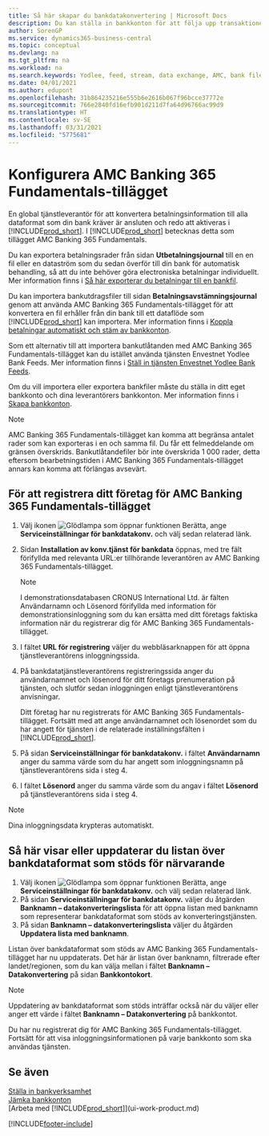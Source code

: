 ```yaml
---
title: Så här skapar du bankdatakonvertering | Microsoft Docs
description: Du kan ställa in bankkonton för att följa upp transaktioner och importera eller exportera bankfeeder, till exempel Yodlee.
author: SorenGP
ms.service: dynamics365-business-central
ms.topic: conceptual
ms.devlang: na
ms.tgt_pltfrm: na
ms.workload: na
ms.search.keywords: Yodlee, feed, stream, data exchange, AMC, bank file import, bank file export, re-export, bank transfer, AMC, AMC Banking 365 Fundamentals extension, funds transfer
ms.date: 04/01/2021
ms.author: edupont
ms.openlocfilehash: 31b864235216e555b6e2616b067f96bcce37772e
ms.sourcegitcommit: 766e2840fd16efb901d211d7fa64d96766ac99d9
ms.translationtype: HT
ms.contentlocale: sv-SE
ms.lasthandoff: 03/31/2021
ms.locfileid: "5775681"
---
```

# <a name="set-up-the-amc-banking-365-fundamentals-extension"></a>Konfigurera AMC Banking 365 Fundamentals-tillägget
En global tjänstleverantör för att konvertera betalningsinformation till alla dataformat som din bank kräver är ansluten och redo att aktiveras i [!INCLUDE[prod_short](includes/prod_short.md)]. I [!INCLUDE[prod_short](includes/prod_short.md)] betecknas detta som tillägget AMC Banking 365 Fundamentals.

Du kan exportera betalningsrader från sidan **Utbetalningsjournal** till en en fil eller en dataström som du sedan överför till din bank för automatisk behandling, så att du inte behöver göra electroniska betalningar individuellt. Mer information finns i [Så här exporterar du betalningar till en bankfil](finance-make-payments-with-bank-data-conversion-service-or-sepa-credit-transfer.md#exporting-payments-to-a-bank-file).

Du kan importera bankutdragsfiler till sidan **Betalningsavstämningsjournal** genom att använda AMC Banking 365 Fundamentals-tillägget för att konvertera en fil erhåller från din bank till ett dataflöde som [!INCLUDE[prod_short](includes/prod_short.md)] kan importera. Mer information finns i [Koppla betalningar automatiskt och stäm av bankkonton](receivables-apply-payments-auto-reconcile-bank-accounts.md).

Som ett alternativ till att importera bankutlåtanden med AMC Banking 365 Fundamentals-tillägget kan du istället använda tjänsten Envestnet Yodlee Bank Feeds. Mer information finns i [Ställ in tjänsten Envestnet Yodlee Bank Feeds](bank-how-setup-bank-statement-service.md).

Om du vill importera eller exportera bankfiler måste du ställa in ditt eget bankkonto och dina leverantörers bankkonton. Mer information finns i [Skapa bankkonton](bank-how-setup-bank-accounts.md).

> [!NOTE]  
> AMC Banking 365 Fundamentals-tillägget kan komma att begränsa antalet rader som kan exporteras i en och samma fil. Du får ett felmeddelande om gränsen överskrids. Bankutlåtandefiler bör inte överskrida 1 000 rader, detta eftersom bearbetningstiden i AMC Banking 365 Fundamentals-tillägget annars kan komma att förlängas avsevärt.

## <a name="to-sign-your-company-up-for-the-amc-banking-365-fundamentals-extension"></a>För att registrera ditt företag för AMC Banking 365 Fundamentals-tillägget
1. Välj ikonen ![Glödlampa som öppnar funktionen Berätta](media/ui-search/search_small.png "Berätta vad du vill göra"), ange **Serviceinställningar för bankdatakonv.** och välj sedan relaterad länk.  
2. Sidan **Installation av konv.tjänst för bankdata** öppnas, med tre fält förifyllda med relevanta URL:er tillhörande leverantören av AMC Banking 365 Fundamentals-tillägget.

    > [!NOTE]  
    >   I demonstrationsdatabasen CRONUS International Ltd. är fälten Användarnamn och Lösenord förifyllda med information för demonstrationsinloggning som du kan ersätta med ditt företags faktiska information när du registrerar dig för AMC Banking 365 Fundamentals-tillägget.
3. I fältet **URL för registrering** väljer du webbläsarknappen för att öppna tjänstleverantörens inloggningssida.  
4. På bankdatatjänstleverantörens registreringssida anger du användarnamnet och lösenord för ditt företags prenumeration på tjänsten, och slutför sedan inloggningen enligt tjänstleverantörens anvisningar.

    Ditt företag har nu registrerats för AMC Banking 365 Fundamentals-tillägget. Fortsätt med att ange användarnamnet och lösenordet som du har angett för tjänsten i de relaterade inställningsfälten i [!INCLUDE[prod_short](includes/prod_short.md)].

5. På sidan **Serviceinställningar för bankdatakonv.** i fältet **Användarnamn** anger du samma värde som du har angett som inloggningsnamn på tjänstleverantörens sida i steg 4.
6. I fältet **Lösenord** anger du samma värde som du angav i fältet **Lösenord** på tjänstleverantörens sida i steg 4.

> [!NOTE]  
> Dina inloggningsdata krypteras automatiskt.

## <a name="to-view-or-update-the-list-of-currently-supported-bank-data-formats"></a>Så här visar eller uppdaterar du listan över bankdataformat som stöds för närvarande
1. Välj ikonen ![Glödlampa som öppnar funktionen Berätta](media/ui-search/search_small.png "Berätta vad du vill göra"), ange **Serviceinställningar för bankdatakonv.** och välj sedan relaterad länk.
2. På sidan **Serviceinställningar för bankdatakonv.** väljer du åtgärden **Banknamn – datakonverteringslista** för att öppna listan med banknamn som representerar bankdataformat som stöds av konverteringstjänsten.
3. På sidan **Banknamn – datakonverteringslista** väljer du åtgärden **Uppdatera lista med banknamn**.

Listan över bankdataformat som stöds av AMC Banking 365 Fundamentals-tillägget har nu uppdaterats. Det här är listan över banknamn, filtrerade efter landet/regionen, som du kan välja mellan i fältet **Banknamn – Datakonvertering** på sidan **Bankkontokort**.

> [!NOTE]  
>   Uppdatering av bankdataformat som stöds inträffar också när du väljer eller anger ett värde i fältet **Banknamn – Datakonvertering** på bankkontot.

Du har nu registrerat dig för AMC Banking 365 Fundamentals-tillägget. Fortsätt för att visa inloggningsinformationen på varje bankkonto som ska användas tjänsten.

## <a name="see-also"></a>Se även
[Ställa in bankverksamhet](bank-setup-banking.md)  
[Jämka bankkonton](bank-manage-bank-accounts.md)  
[Arbeta med [!INCLUDE[prod_short](includes/prod_short.md)]](ui-work-product.md)


[!INCLUDE[footer-include](includes/footer-banner.md)]